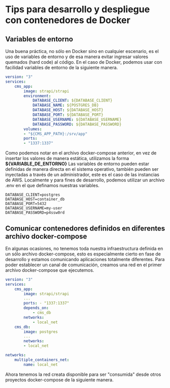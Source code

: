 # Tips para desarrollo y despliegue con contenedores de Docker

## Variables de entorno
Una buena práctica, no sólo en Docker sino en cualquier escenario, es el uso de variables de entorno y de esa manera evitar ingresar valores quemados (hard code) al código.
En el caso de Docker, podemos usar con facilidad variables de entorno de la siguiente manera.
```yaml
version: "3"
services:
	cms_app:
		image: strapi/strapi
		environment:
			DATABASE_CLIENT: ${DATABASE_CLIENT}
			DATABASE_NAME: ${POSTGRES_DB}
			DATABASE_HOST: ${DATABASE_HOST}
			DATABASE_PORT: ${DATABASE_PORT}
			DATABASE_USERNAME: ${DATABASE_USERNAME}
			DATABASE_PASSWORD: ${DATABASE_PASSWORD}
		volumes:
		- "${CMS_APP_PATH}:/srv/app"
		ports:
		- "1337:1337"
```
Como podemos notar en el archivo docker-compose anterior, en vez de insertar los valores de manera estática, utilizamos la forma **${VARIABLE_DE_ENTORNO}**
Las variables de entorno pueden estar definidas de manera directa en el sistema operativo, también pueden ser inyectadas a través de un administrador, este es el caso de las instancias de AWS. Localmente y para fines de desarrollo, podemos utilizar un archivo .env en el que definamos nuestras variables.
```
DATABASE_CLIENT=postgres
DATABASE_HOST=container_db
DATABASE_PORT=5432
DATABASE_USERNAME=my-user
DATABASE_PASSWORD=p4ssw0rd
```
## Comunicar contenedores definidos en diferentes archivo docker-compose
En algunas ocasiones, no tenemos toda nuestra infraestructura definida en un sólo archivo docker-compose, esto es especialmente cierto en fase de desarrollo y estamos comunicando aplicaciones totalmente diferentes.
Para poder establecer un canal de comunicación, creamos una red en el primer archivo docker-compose que ejecutemos.
```yaml
version: "3"
services:
	cms_app:
		image: strapi/strapi
		...
		ports: - "1337:1337"
		depends_on:
			- cms_db
		networks:
			- local_net
	cms_db:
		image: postgres
		...
		networks:
		- local_net

networks:
	multiple_containers_net:
		name: local_net
```
Ahora tenemos la red creata disponible para ser "consumida" desde otros proyectos docker-compose de la siguiente manera.

```yaml
```
<!--stackedit_data:
eyJoaXN0b3J5IjpbMTQ4NDYyMDc2OCwxODk2NzY2MzY4LDc5OD
EzNTI4NCw2NzMxMTI4NTQsMTg4MDc1MDU0LC02NTA1NjU5MDFd
fQ==
-->
